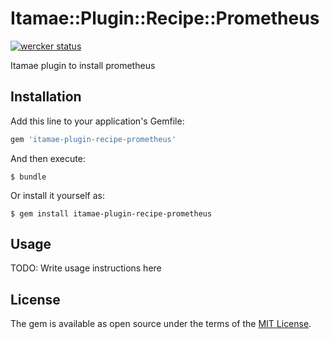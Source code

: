 # Itamae::Plugin::Recipe::Prometheus

[![wercker status](https://app.wercker.com/status/94c3dcbb718fab8480d75172cba4f9de/s/master "wercker status")](https://app.wercker.com/project/byKey/94c3dcbb718fab8480d75172cba4f9de)

Itamae plugin to install prometheus

## Installation

Add this line to your application's Gemfile:

```ruby
gem 'itamae-plugin-recipe-prometheus'
```

And then execute:

    $ bundle

Or install it yourself as:

    $ gem install itamae-plugin-recipe-prometheus

## Usage

TODO: Write usage instructions here


## License

The gem is available as open source under the terms of the [MIT License](http://opensource.org/licenses/MIT).
